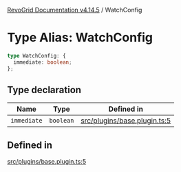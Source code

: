 [RevoGrid Documentation v4.14.5](README.md) / WatchConfig

# Type Alias: WatchConfig

```ts
type WatchConfig: {
  immediate: boolean;
};
```

## Type declaration

| Name | Type | Defined in |
| ------ | ------ | ------ |
| `immediate` | `boolean` | [src/plugins/base.plugin.ts:5](https://github.com/revolist/revogrid/blob/395fb64310e6654557393205ff295dbb2f4142c5/src/plugins/base.plugin.ts#L5) |

## Defined in

[src/plugins/base.plugin.ts:5](https://github.com/revolist/revogrid/blob/395fb64310e6654557393205ff295dbb2f4142c5/src/plugins/base.plugin.ts#L5)
